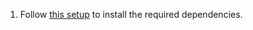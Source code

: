 1. Follow [this setup](https://github.com/NVIDIA-Jetson/tf_to_trt_image_classification#setup) to install the required dependencies.